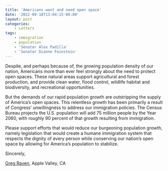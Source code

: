 ```yaml
---
title: 'Americans want and need open space'
date: '2022-09-18T13:04:15-08:00'
layout: post
categories:
    - Letters
tags:
    - immigration
    - population
    - 'Senator Alex Padilla'
    - 'Senator Dianne Feinstein'
---
```


Despite, and perhaps because of, the growing population density of our nation, Americans more than ever feel strongly about the need to protect open spaces. These natural areas support agricultural and forest production, and provide clean water, flood control, wildlife habitat and biodiversity, and recreational opportunities.

But the demands of our rapid population growth are outstripping the supply of America’s open spaces. This relentless growth has been primarily a result of Congress’ unwillingness to address our immigration policies. The Census Bureau projects the U.S. population will add 75 million people by the Year 2060, with roughly 90 percent of that growth resulting from immigration.

Please support efforts that would reduce our burgeoning population growth, namely legislation that would create a humane immigration system that respects the dignity of every person while conserving our nation’s open space by allowing for America’s population to stabilize.

Sincerely,

[Greg Raven](https://www.gregraven.org/), Apple Valley, CA